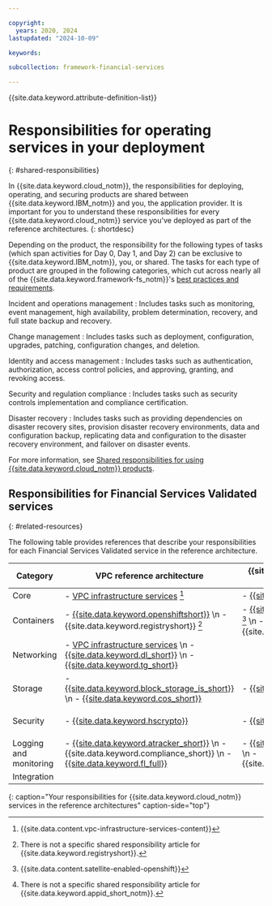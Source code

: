 ```yaml
---

copyright:
  years: 2020, 2024
lastupdated: "2024-10-09"

keywords: 

subcollection: framework-financial-services

---
```


{{site.data.keyword.attribute-definition-list}}

# Responsibilities for operating services in your deployment
{: #shared-responsibilities}

In {{site.data.keyword.cloud_notm}}, the responsibilities for deploying, operating, and securing products are shared between {{site.data.keyword.IBM_notm}} and you, the application provider. It is important for you to understand these responsibilities for every {{site.data.keyword.cloud_notm}} service you've deployed as part of the reference architectures.
{: shortdesc}

Depending on the product, the responsibility for the following types of tasks (which span activities for Day 0, Day 1, and Day 2) can be exclusive to {{site.data.keyword.IBM_notm}}, you, or shared. The tasks for each type of product are grouped in the following categories, which cut across nearly all of the {{site.data.keyword.framework-fs_notm}}'s [best practices and requirements](/docs/framework-financial-services?topic=framework-financial-services-best-practices).

Incident and operations management
:   Includes tasks such as monitoring, event management, high availability, problem determination, recovery, and full state backup and recovery.

Change management
:   Includes tasks such as deployment, configuration, upgrades, patching, configuration changes, and deletion.

Identity and access management
:   Includes tasks such as authentication, authorization, access control policies, and approving, granting, and revoking access.

Security and regulation compliance
:   Includes tasks such as security controls implementation and compliance certification.

Disaster recovery
:   Includes tasks such as providing dependencies on disaster recovery sites, provision disaster recovery environments, data and configuration backup, replicating data and configuration to the disaster recovery environment, and failover on disaster events.

For more information, see [Shared responsibilities for using {{site.data.keyword.cloud_notm}} products](/docs/overview/terms-of-use?topic=overview-shared-responsibilities).

## Responsibilities for Financial Services Validated services
{: #related-resources}

The following table provides references that describe your responsibilities for each Financial Services Validated service in the reference architecture.

| Category | VPC reference architecture | {{site.data.keyword.satelliteshort}} reference architecture | Optional for both |
|----------|-------------------|-------------------|-------------------|
| Core  | - [VPC infrastructure services](/docs/vpc?topic=vpc-responsibilities-vpc) [^tabletext] | - [{{site.data.keyword.satelliteshort}}](/docs/satellite?topic=satellite-responsibilities) |  |
| Containers  | - [{{site.data.keyword.openshiftshort}}](/docs/openshift?topic=openshift-responsibilities_iks) \n - {{site.data.keyword.registryshort}} [^tabletext-no-specific-link-container-registry] | - [{{site.data.keyword.openshiftshort}}](/docs/openshift?topic=openshift-responsibilities_iks) [^tabletext-satellite-enabled-openshift] \n - {{site.data.keyword.registryshort}} |  |
| Networking | - [VPC infrastructure services](/docs/vpc?topic=vpc-responsibilities-vpc) \n - [{{site.data.keyword.dl_short}}](/docs/dl?topic=dl-dl-responsibilities) \n - [{{site.data.keyword.tg_short}}](/docs/transit-gateway?topic=transit-gateway-tg-responsibilities) | | |
| Storage  | - [{{site.data.keyword.block_storage_is_short}}](/docs/vpc?topic=vpc-responsibilities-vpc) \n - [{{site.data.keyword.cos_short}}](/docs/cloud-object-storage?topic=cloud-object-storage-responsibilities) | - [{{site.data.keyword.cos_short}}](/docs/cloud-object-storage?topic=cloud-object-storage-responsibilities) |  |
| Security  | - [{{site.data.keyword.hscrypto}}](/docs/hs-crypto?topic=hs-crypto-shared-responsibilities) | - [{{site.data.keyword.hscrypto}}](/docs/hs-crypto?topic=hs-crypto-shared-responsibilities) | - {{site.data.keyword.appid_short_notm}} [^tabletext-no-specific-link-appid] |
| Logging and monitoring  | - [{{site.data.keyword.atracker_short}}](/docs/activity-tracker?topic=activity-tracker-shared-responsibilities) \n - {{site.data.keyword.compliance_short}} \n - [{{site.data.keyword.fl_full}}](/docs/vpc?topic=vpc-responsibilities-vpc)  | - [{{site.data.keyword.atracker_short}}](/docs/activity-tracker?topic=activity-tracker-shared-responsibilities) \n - {{site.data.keyword.compliance_short}} |  |
| Integration  | |  | - [{{site.data.keyword.messagehub}}](/docs/EventStreams?topic=EventStreams-event_streams_responsibilities) |
{: caption="Your responsibilities for {{site.data.keyword.cloud_notm}} services in the reference architectures" caption-side="top"}

[^tabletext]: {{site.data.content.vpc-infrastructure-services-content}}

[^tabletext-satellite-enabled-openshift]: {{site.data.content.satellite-enabled-openshift}}

[^tabletext-no-specific-link-appid]: There is not a specific shared responsibility article for {{site.data.keyword.appid_short_notm}}.

[^tabletext-no-specific-link-container-registry]: There is not a specific shared responsibility article for {{site.data.keyword.registryshort}}.

